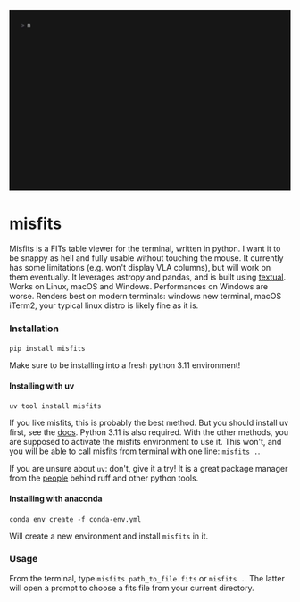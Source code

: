 
![misfits's interface](https://github.com/peppedilillo/misfits/blob/main/assets/misfits.gif?raw=true)

# misfits

Misfits is a FITs table viewer for the terminal, written in python.
I want it to be snappy as hell and fully usable without touching the mouse.
It currently has some limitations (e.g. won't display VLA columns), but will work on them eventually.
It leverages astropy and pandas, and is built using [textual](https://www.textualize.io/).
Works on Linux, macOS and Windows. Performances on Windows are worse.
Renders best on modern terminals: windows new terminal, macOS iTerm2, your typical linux distro is likely fine as it is.

### Installation

`pip install misfits`

Make sure to be installing into a fresh python 3.11 environment!

#### Installing with uv

`uv tool install misfits`

If you like misfits, this is probably the best method. But you should install uv first, see the [docs](https://docs.astral.sh/uv/getting-started/installation/). Python 3.11 is also required.
With the other methods, you are supposed to activate the misfits environment to use it.
This won't, and you will be able to call misfits from terminal with one line: `misfits .`.

If you are unsure about `uv`: don't, give it a try! 
It is a great package manager from the [people](https://astral.sh/) behind ruff and other python tools.

#### Installing with anaconda

`conda env create -f conda-env.yml`

Will create a new environment and install `misfits` in it.

### Usage

From the terminal, type `misfits path_to_file.fits` or `misfits .`. 
The latter will open a prompt to choose a fits file from your current directory.
